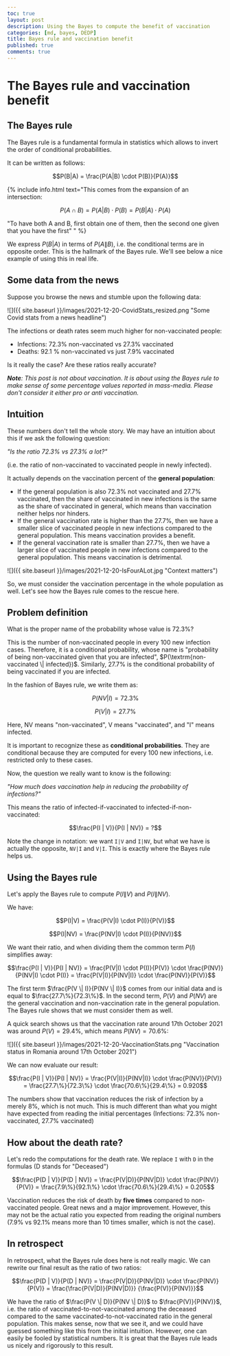 ```yaml
---
toc: true
layout: post
description: Using the Bayes to compute the benefit of vaccination
categories: [md, bayes, DEDP]
title: Bayes rule and vaccination benefit
published: true
comments: true
---
```


# The Bayes rule and vaccination benefit

## The Bayes rule

The Bayes rule is a fundamental formula in statistics which allows to invert the order of conditional probabilities.

It can be written as follows:

$$P(B|A) = \frac{P(A|B) \cdot P(B)}{P(A)}$$

{% include info.html text="This comes from the expansion of an intersection: 

$$P(A \cap B) = P(A|B) \cdot P(B) = P(B|A) \cdot P(A)$$

\"To have both A and B, first obtain one of them, then the second one given that you have the first\" " %}

We express $P(B|A)$ in terms of $P(A\|B)$, i.e. the conditional terms are in opposite order.
This is the hallmark of the Bayes rule. 
We'll see below a nice example of using this in real life.

## Some data from the news

Suppose you browse the news and stumble upon the following data:

![]({{ site.baseurl }}/images/2021-12-20-CovidStats_resized.png "Some Covid stats from a news headline")

The infections or death rates seem much higher for non-vaccinated people:

- Infections: 72.3% non-vaccinated vs 27.3% vaccinated
- Deaths: 92.1 % non-vaccinated vs just 7.9% vaccinated

Is it really the case? Are these ratios really accurate?

_**Note**: This post is not about vaccination.
It is about using the Bayes rule to make sense of some percentage values reported in mass-media.
Please don't consider it either pro or anti vaccination._

## Intuition

These numbers don't tell the whole story. We may have an intuition about this if we ask the following question:

*"Is the ratio 72.3% vs 27.3% a lot?"*

(i.e. the ratio of non-vaccinated to vaccinated people in newly infected).

It actually depends on the vaccination percent of the **general population**:

- If the general population is also 72.3% not vaccinated and 27.7% vaccinated, 
  then the share of vaccinated in new infections is the same as the share of vaccinated in general, 
  which means than vaccination neither helps nor hinders.
- If the general vaccination rate is higher than the 27.7%, 
  then we have a smaller slice of vaccinated people in new infections compared to the general population. 
  This means vaccination provides a benefit.
- If the general vaccination rate is smaller than 27.7%, 
  then we have a larger slice of vaccinated people in new infections compared to the general population. 
  This means vaccination is detrimental.

![]({{ site.baseurl }}/images/2021-12-20-IsFourALot.jpg "Context matters")

So, we must consider the vaccination percentage in the whole population as well. Let's see how the Bayes rule comes to the rescue here.

## Problem definition

What is the proper name of the probability whose value is 72.3%? 

This is the number of non-vaccinated people in every 100 new infection cases. Therefore, it is a conditional probability, 
whose name is "probability of being non-vaccinated given that you are infected", $P(\textrm{non-vaccinated \| infected})$. 
Similarly, 27.7% is the conditional probability of being vaccinated if you are infected.

In the fashion of Bayes rule, we write them as:

$$P(NV | I) = 72.3\%$$

$$P(V | I) = 27.7\%$$

Here, NV means "non-vaccinated", V means "vaccinated", and "I" means infected.

It is important to recognize these as **conditional probabilities**. They are conditional because they are computed for every 100 new infections, 
i.e. restricted only to these cases.

Now, the question we really want to know is the following: 

_"How much does vaccination help in reducing the probability of infections?"_

This means the ratio of infected-if-vaccinated to infected-if-non-vaccinated:

$$\frac{P(I | V)}{P(I | NV)} = ?$$

Note the change in notation: we want `I|V` and `I|NV`, but what we have is actually the opposite, `NV|I` and `V|I`. This is exactly where the Bayes rule helps us.

## Using the Bayes rule

Let's apply the Bayes rule to compute $P(I \| V)$ and $P(I \| NV)$.

We have:

$$P(I|V) = \frac{P(V|I) \cdot P(I)}{P(V)}$$

$$P(I|NV) = \frac{P(NV|I) \cdot P(I)}{P(NV)}$$

We want their ratio, and when dividing them the common term $P(I)$ simplifies away:

$$\frac{P(I | V)}{P(I | NV)} = \frac{P(V|I) \cdot P(I)}{P(V)} \cdot \frac{P(NV)}{P(NV|I) \cdot P(I)} = \frac{P(V|I)}{P(NV|I)} \cdot \frac{P(NV)}{P(V)}$$

The first term $\frac{P(V \| I)}{P(NV \| I)}$ comes from our initial data and is equal to $\frac{27.7\%}{72.3\%}$. In the second term, $P(V)$ and $P(NV)$ are the general vaccination and non-vaccination rate in the general population. The Bayes rule shows that we must consider them as well.

A quick search shows us that the vaccination rate around 17th October 2021 was around $P(V) = 29.4\%$, which means $P(NV) = 70.6\%$:

![]({{ site.baseurl }}/images/2021-12-20-VaccinationStats.png "Vaccination status in Romania around 17th October 2021")

We can now evaluate our result:

$$\frac{P(I | V)}{P(I | NV)} = \frac{P(V|I)}{P(NV|I)} \cdot \frac{P(NV)}{P(V)} = \frac{27.7\%}{72.3\%} \cdot \frac{70.6\%}{29.4\%} = 0.920$$

The numbers show that vaccination reduces the risk of infection by a merely 8%, which is not much. This is much different than what you might have expected from reading the initial percentages (Infections: 72.3% non-vaccinated, 27.7% vaccinated)

## How about the death rate?

Let's redo the computations for the death rate. We replace `I` with `D` in the formulas (D stands for "Deceased")

$$\frac{P(D | V)}{P(D | NV)} = \frac{P(V|D)}{P(NV|D)} \cdot \frac{P(NV)}{P(V)} = \frac{7.9\%}{92.1\%} \cdot \frac{70.6\%}{29.4\%} = 0.205$$

Vaccination reduces the risk of death by **five times** compared to non-vaccinated people. Great news and a major improvement. However, this may not be the actual ratio you expected from reading the original numbers (7.9% vs 92.1% means more than 10 times smaller, which is not the case).

## In retrospect

In retrospect, what the Bayes rule does here is not really magic. 
We can rewrite our final result as the ratio of two ratios:

$$\frac{P(D | V)}{P(D | NV)} = \frac{P(V|D)}{P(NV|D)} \cdot \frac{P(NV)}{P(V)} = \frac{\frac{P(V|D)}{P(NV|D)}} {\frac{P(V)}{P(NV)}}$$

We have the ratio of $\frac{P(V \| D)}{P(NV \| D)}$ to $\frac{P(V)}{P(NV)}$, i.e. the ratio of vaccinated-to-not-vaccinated among the deceased compared to the same vaccinated-to-not-vaccinated ratio in the general population. This makes sense, now that we see it, and we could have guessed something like this from the initial intuition. However, one can easily be fooled by statistical numbers. It is great that the Bayes rule leads us nicely and rigorously to this result.